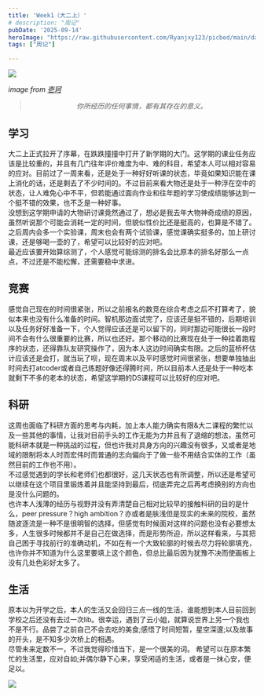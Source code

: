 ```yaml
---
title: 'Week1（大二上）'
# description: "周记"
pubDate: '2025-09-14'    
heroImage: "https://raw.githubusercontent.com/Ryanjxy123/picbed/main/data午天-134753367.png"
tags: ["周记"]

---
```


![](https://raw.githubusercontent.com/Ryanjxy123/picbed/main/data午天-134753367.png)

*image from [壱珂](https://pixiviz.pwp.app/artist/40462352)*


<blockquote style="text-align: center;">
    <p ><em>你所经历的任何事情，都有其存在的意义。</em></p>
</blockquote>



## 学习
大二上正式拉开了序幕，在跌跌撞撞中打开了新学期的大门。这学期的课业任务应该是比较重的，并且有几门往年评价难度为中、难的科目，希望本人可以相对容易的应对。目前过了一周来看，还是处于一种好好听课的状态，毕竟如果知识能在课上消化的话，还是剩去了不少时间的。不过目前来看大物还是处于一种浮在空中的状态，让人难免心中不平，但若能通过面向作业和往年题的学习使成绩能够达到一个挺不错的效果，也不乏是一种好事。  
没想到这学期申请的大物研讨课竟然通过了，想必是我去年大物神奇成绩的原因，虽然听说那个可能会消耗一定的时间，但貌似性价比还是挺高的，也算是不错了。  
之后周内会多一个实验课，周末也会有两个试验课，感觉课确实挺多的，加上研讨课，还是够喝一壶的了，希望可以比较好的应对吧。  
最近应该要开始算综测了，个人感觉可能综测的排名会比原本的排名好那么一点点，不过还是不能松懈，还需要稳中求进。


## 竞赛

感觉自己现在的时间很紧张，所以之前报名的数竞在综合考虑之后不打算考了，貌似本来也没有什么准备的时间。智机那边面试完了，应该还是挺不错的，后期培训以及任务好好准备一下，个人觉得应该还是可以留下的，同时那边可能很长一段时间不会有什么很重要的比赛，所以也还好。那个移动的比赛现在处于一种挂着跑程序的状态，还得靠队友研究操作了，因为本人这边时间确实有限。之后的蓝桥杯估计应该还是会打，就当玩了呗，现在周末以及平时感觉时间很紧张，想要单独抽出时间去打atcoder或者自己练题好像还得腾时间，所以目前本人还是处于一种吃本就剩下不多的老本的状态，希望这学期的DS课程可以比较好的应对吧。

## 科研

这周也面临了科研方面的思考与内耗，加上本人能力确实有限&大二课程的繁忙以及一些其他的事情，让我对目前手头的工作无能为力并且有了退缩的想法，虽然可能科研本就是一种挑战的过程，但也许我对具身方向的兴趣没有很多，又或者是地域的限制将本人时而宏伟时而普通的志向偏向于了做一些不用结合实体的工作（虽然目前的工作也不用）。  
不过感觉遇到的学长和老师们也都很好，这几天状态也有所调整，所以还是希望可以继续在这个项目里锻炼着并且能坚持到最后，彻底弄完之后再考虑换别的方向也是没什么问题的。  
也许本人浅薄的经历与视野并没有弄清楚自己相对比较早的接触科研的目的是什么，peer pressure？high ambition？亦或者是肤浅但是现实的未来的院校，虽然随波逐流是一种不是很明智的选择，但感觉有时候面对这样的问题也没有必要想太多，人生很多时候都并不是自己在做选择，而是形势所迫，所以这样看来，与其把自己困于寻找前行的准确动机，不如在有一个大致轮廓的时候去尽力将轮廓填充，也许你并不知道为什么这里要填上这个颜色，但总比最后因为犹豫不决而使画板上没有几处色彩好太多了。


## 生活

原本以为开学之后，本人的生活又会回归三点一线的生活，谁能想到本人目前回到学校之后还没有去过一次lib。很幸运，遇到了云小姐，就算说世界上另一个我也不是不行。品尝了之前自己不会去吃的美食;感悟了时间短暂，星空深邃;以及故事的开头，是不知多少次桥上的相遇。  
尽管未来定数不一，不过我觉得珍惜当下，是一个很美的词。
希望可以在原本繁忙的生活里，应对自如;并偶尔静下心来，享受闲适的生活，或者是一抹心安，便足以。

![](https://raw.githubusercontent.com/Ryanjxy123/picbed/main/data黄昏-134797809.png)